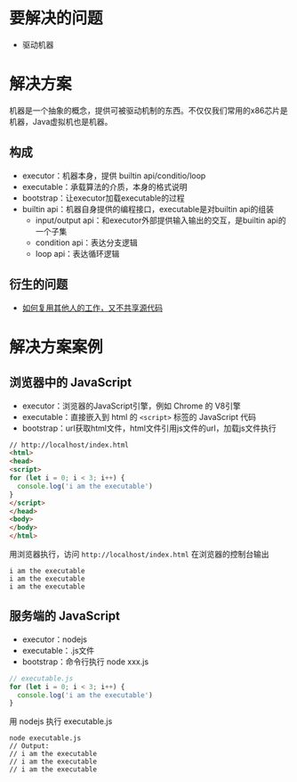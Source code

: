 # 要解决的问题

* 驱动机器

# 解决方案

机器是一个抽象的概念，提供可被驱动机制的东西。不仅仅我们常用的x86芯片是机器，Java虚拟机也是机器。

## 构成

* executor：机器本身，提供 builtin api/conditio/loop
* executable：承载算法的介质，本身的格式说明
* bootstrap：让executor加载executable的过程
* builtin api：机器自身提供的编程接口，executable是对builtin api的组装
  * input/output api：和executor外部提供输入输出的交互，是builtin api的一个子集
  * condition api：表达分支逻辑
  * loop api：表达循环逻辑

## 衍生的问题

* [如何复用其他人的工作，又不共享源代码](/如何复用其他人的工作，又不共享源代码.md)

# 解决方案案例

## 浏览器中的 JavaScript

* executor：浏览器的JavaScript引擎，例如 Chrome 的 V8引擎
* executable：直接嵌入到 html 的 `<script>` 标签的 JavaScript 代码
* bootstrap：url获取html文件，html文件引用js文件的url，加载js文件执行

```html
// http://localhost/index.html
<html>
<head>
<script>
for (let i = 0; i < 3; i++) {
  console.log('i am the executable')
}
</script>
</head>
<body>
</body>
</html>
```

用浏览器执行，访问 `http://localhost/index.html` 在浏览器的控制台输出

```
i am the executable
i am the executable
i am the executable
```

## 服务端的 JavaScript

* executor：nodejs
* executable：.js文件
* bootstrap：命令行执行 node xxx.js

```js
// executable.js
for (let i = 0; i < 3; i++) {
  console.log('i am the executable')
}
```

用 nodejs 执行 executable.js

```
node executable.js
// Output:
// i am the executable
// i am the executable
// i am the executable
```